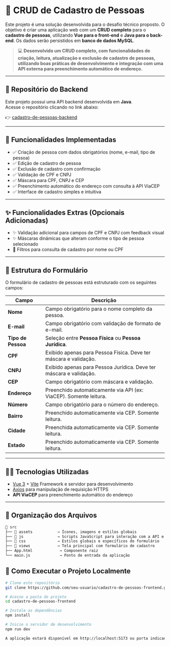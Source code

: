 # 📌 CRUD de Cadastro de Pessoas

Este projeto é uma solução desenvolvida para o desafio técnico proposto. O objetivo é criar uma aplicação web com um **CRUD completo** para o **cadastro de pessoas**, utilizando **Vue para o front-end** e **Java para o back-end**. Os dados serão persistidos em **banco de dados MySQL**.

> 💻 **Desenvolvido um CRUD completo, com funcionalidades de criação, leitura, atualização e exclusão de cadastro de pessoas, utilizando boas práticas de desenvolvimento e integração com uma API externa para preenchimento automático de endereço.**

---

## 🔗 Repositório do Backend

Este projeto possui uma API backend desenvolvida em **Java**.  
Acesse o repositório clicando no link abaixo:

👉 [cadastro-de-pessoas-backend](https://github.com/giovanasanchs/cadastro-pessoas-backend)

---

## 🚀 Funcionalidades Implementadas

- ✅ Criação de pessoa com dados obrigatórios (nome, e-mail, tipo de pessoa)  
- ✅ Edição de cadastro de pessoa  
- ✅ Exclusão de cadastro com confirmação  
- ✅ Validação de CPF e CNPJ  
- ✅ Máscara para CPF, CNPJ e CEP  
- ✅ Preenchimento automático do endereço com consulta à API ViaCEP  
- ✅ Interface de cadastro simples e intuitiva

---

## ✨ Funcionalidades Extras (Opcionais Adicionadas)

- ✨ Validação adicional para campos de CPF e CNPJ com feedback visual  
- ✨ Máscaras dinâmicas que alteram conforme o tipo de pessoa selecionado  
- 🔎 Filtros para consulta de cadastro por nome ou CPF

---

## 🧱 Estrutura do Formulário

O formulário de cadastro de pessoas está estruturado com os seguintes campos:

| Campo              | Descrição                                                                 |
|--------------------|---------------------------------------------------------------------------|
| **Nome**           | Campo obrigatório para o nome completo da pessoa.                         |
| **E-mail**         | Campo obrigatório com validação de formato de e-mail.                     |
| **Tipo de Pessoa** | Seleção entre **Pessoa Física** ou **Pessoa Jurídica**.                   |
| **CPF**            | Exibido apenas para Pessoa Física. Deve ter máscara e validação.          |
| **CNPJ**           | Exibido apenas para Pessoa Jurídica. Deve ter máscara e validação.        |
| **CEP**            | Campo obrigatório com máscara e validação.                                |
| **Endereço**       | Preenchido automaticamente via API (ex: ViaCEP). Somente leitura.         |
| **Número**         | Campo obrigatório para o número do endereço.                              |
| **Bairro**         | Preenchido automaticamente via CEP. Somente leitura.                      |
| **Cidade**         | Preenchida automaticamente via CEP. Somente leitura.                      |
| **Estado**         | Preenchido automaticamente via CEP. Somente leitura.                      |

---

## 🧑‍💻 Tecnologias Utilizadas

- [Vue 3](https://vuejs.org/) + [Vite](https://vitejs.dev/) Framework e servidor para desenvolvimento
- [Axios](https://axios-http.com/ptbr/) para manipulação de requisição HTTPS 
- **API ViaCEP** para preenchimento automático do endereço  

---

## 📂 Organização dos Arquivos

```bash
📁 src
├── 📁 assets           → Ícones, imagens e estilos globais
├── 📁 js               → Scripts JavaScript para interação com a API e validações
├── 📁 css              → Estilos globais e específicos do formulário
├── 📁 views            → Tela principal com formulário de cadastro
├── App.html            → Componente raiz
└── main.js             → Ponto de entrada da aplicação
```
## 🧪 Como Executar o Projeto Localmente

```bash
# Clone este repositório
git clone https://github.com/seu-usuario/cadastro-de-pessoas-frontend.git

# Acesse a pasta do projeto
cd cadastro-de-pessoas-frontend

# Instale as dependências
npm install

# Inicie o servidor de desenvolvimento
npm run dev

A aplicação estará disponível em http://localhost:5173 ou porta indicada no terminal.

```
